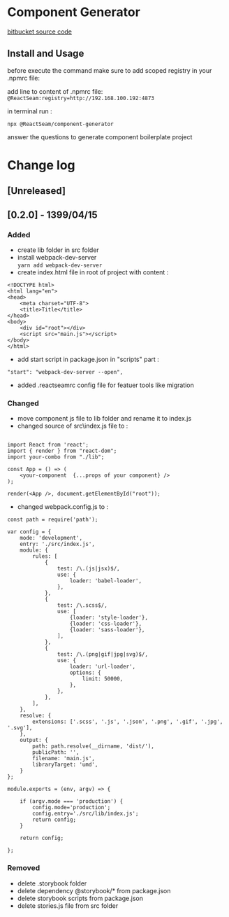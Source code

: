 # Component Generator 

[bitbucket source code](http://vcs.tiddev.com/scm/~ahmadi.k/reactseam-component-generator.git) 


## Install and Usage

before execute the command make sure to add scoped registry in your .npmrc file:

add line to content of .npmrc file:  
``
@ReactSeam:registry=http://192.168.100.192:4873
``

in terminal run :

``
npx @ReactSeam/component-generator
``

answer the questions to generate component boilerplate project 

# Change log
## [Unreleased] 

## [0.2.0] - 1399/04/15

### Added
- create lib folder in src folder
- install webpack-dev-server  
`
yarn add webpack-dev-server
`
- create index.html file in root of project with content :
```
<!DOCTYPE html>
<html lang="en">
<head>
	<meta charset="UTF-8">
	<title>Title</title>
</head>
<body>
	<div id="root"></div>
	<script src="main.js"></script>
</body>
</html>

```
- add start script in package.json in "scripts" part :
```
"start": "webpack-dev-server --open",
```
- added .reactseamrc config file for featuer tools like migration

### Changed
- move component js file to lib folder and rename it to index.js
- changed source of src\index.js file to :
```

import React from 'react';
import { render } from "react-dom";
import your-combo from "./lib";

const App = () => (
	<your-component  {...props of your component} />
);

render(<App />, document.getElementById("root"));

```
- changed webpack.config.js to :
```
const path = require('path');

var config = {
	mode: 'development',
	entry: './src/index.js',
	module: {
		rules: [
			{
				test: /\.(js|jsx)$/,
				use: {
					loader: 'babel-loader',
				},
			},
			{
				test: /\.scss$/,
				use: [
					{loader: 'style-loader'},
					{loader: 'css-loader'},
					{loader: 'sass-loader'},
				],
			},
			{
				test: /\.(png|gif|jpg|svg)$/,
				use: {
					loader: 'url-loader',
					options: {
						limit: 50000,
					},
				},
			},
		],
	},
	resolve: {
		extensions: ['.scss', '.js', '.json', '.png', '.gif', '.jpg', '.svg'],
	},
	output: {
		path: path.resolve(__dirname, 'dist/'),
		publicPath: '',
		filename: 'main.js',
		libraryTarget: 'umd',
	}
};

module.exports = (env, argv) => {

	if (argv.mode === 'production') {
		config.mode='production';
		config.entry='./src/lib/index.js';
		return config;
	}

	return config;

};

```

### Removed
- delete .storybook folder
- delete dependency @storybook/* from package.json
- delete storybook scripts from package.json 
- delete stories.js file from src folder  